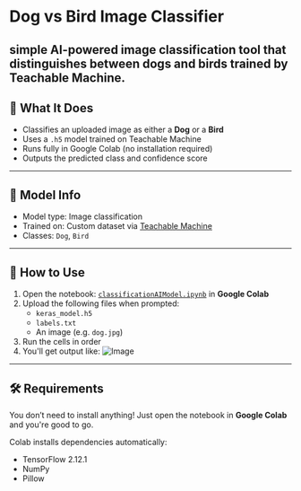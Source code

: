 # Dog vs Bird Image Classifier
 simple AI-powered image classification tool that distinguishes between dogs and birds trained by Teachable Machine.
---

## 📌 What It Does

- Classifies an uploaded image as either a **Dog** or a **Bird**
- Uses a `.h5` model trained on Teachable Machine
- Runs fully in Google Colab (no installation required)
- Outputs the predicted class and confidence score

---

## 🧠 Model Info

- Model type: Image classification
- Trained on: Custom dataset via [Teachable Machine](https://teachablemachine.withgoogle.com/)
- Classes: `Dog`, `Bird`

---

## 🚀 How to Use

1. Open the notebook: [`classificationAIModel.ipynb`](classificationAIModel.ipynb) in **Google Colab**
2. Upload the following files when prompted:
   - `keras_model.h5`
   - `labels.txt`
   - An image (e.g. `dog.jpg`)
3. Run the cells in order
4. You'll get output like:
![Image](https://github.com/user-attachments/assets/4ac5f434-cf63-44b5-a343-147bc8773927)

---

## 🛠 Requirements

You don’t need to install anything! Just open the notebook in **Google Colab** and you're good to go.

Colab installs dependencies automatically:
- TensorFlow 2.12.1
- NumPy
- Pillow
